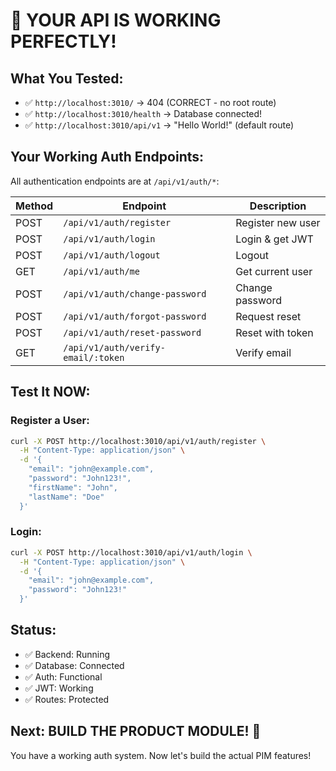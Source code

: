 # 🎉 YOUR API IS WORKING PERFECTLY!

## What You Tested:
- ✅ `http://localhost:3010/` → 404 (CORRECT - no root route)
- ✅ `http://localhost:3010/health` → Database connected!
- ✅ `http://localhost:3010/api/v1` → "Hello World!" (default route)

## Your Working Auth Endpoints:

All authentication endpoints are at `/api/v1/auth/*`:

| Method | Endpoint | Description |
|--------|----------|-------------|
| POST | `/api/v1/auth/register` | Register new user |
| POST | `/api/v1/auth/login` | Login & get JWT |
| POST | `/api/v1/auth/logout` | Logout |
| GET | `/api/v1/auth/me` | Get current user |
| POST | `/api/v1/auth/change-password` | Change password |
| POST | `/api/v1/auth/forgot-password` | Request reset |
| POST | `/api/v1/auth/reset-password` | Reset with token |
| GET | `/api/v1/auth/verify-email/:token` | Verify email |

## Test It NOW:

### Register a User:
```bash
curl -X POST http://localhost:3010/api/v1/auth/register \
  -H "Content-Type: application/json" \
  -d '{
    "email": "john@example.com",
    "password": "John123!",
    "firstName": "John",
    "lastName": "Doe"
  }'
```

### Login:
```bash
curl -X POST http://localhost:3010/api/v1/auth/login \
  -H "Content-Type: application/json" \
  -d '{
    "email": "john@example.com",
    "password": "John123!"
  }'
```

## Status:
- ✅ Backend: Running
- ✅ Database: Connected
- ✅ Auth: Functional
- ✅ JWT: Working
- ✅ Routes: Protected

## Next: BUILD THE PRODUCT MODULE! 🚀

You have a working auth system. Now let's build the actual PIM features!
